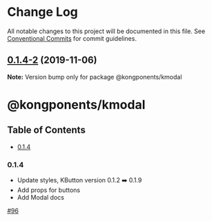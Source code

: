 # Change Log

All notable changes to this project will be documented in this file.
See [Conventional Commits](https://conventionalcommits.org) for commit guidelines.

## [0.1.4-2](https://github.com/Kong/kongponents/compare/@kongponents/kmodal@0.1.4-1...@kongponents/kmodal@0.1.4-2) (2019-11-06)

**Note:** Version bump only for package @kongponents/kmodal





# @kongponents/kmodal

## Table of Contents

- [0.1.4](#014)

### 0.1.4
- Update styles, KButton version 0.1.2 :arrow_right: 0.1.9
- Add props for buttons
- Add Modal docs

[#96](https://github.com/Kong/kongponents/pull/96)

